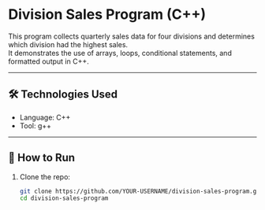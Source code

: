 # Division Sales Program (C++)

This program collects quarterly sales data for four divisions and determines which division had the highest sales.  
It demonstrates the use of arrays, loops, conditional statements, and formatted output in C++.

---

## 🛠️ Technologies Used
- Language: C++
- Tool: g++

---

## 🚀 How to Run
1. Clone the repo:
   ```bash
   git clone https://github.com/YOUR-USERNAME/division-sales-program.git
   cd division-sales-program
